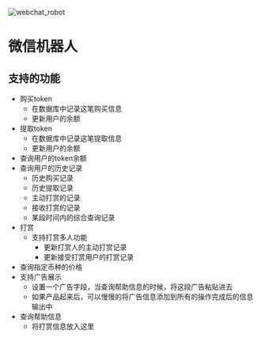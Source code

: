 ![webchat_robot](https://github.com/ludete/wechat_robot/workflows/webchat_robot/badge.svg)

# 微信机器人


## 支持的功能

*   购买token
    *   在数据库中记录这笔购买信息
    *   更新用户的余额
*   提取token
    *   在数据库中记录这笔提取信息
    *   更新用户的余额    
*   查询用户的token余额
*   查询用户的历史记录
    *   历史购买记录
    *   历史提取记录
    *   主动打赏的记录
    *   接收打赏的记录
    *   某段时间内的综合查询记录
*   打赏
    *   支持打赏多人功能
        *   更新打赏人的主动打赏记录
        *   更新接受打赏用户的打赏记录
*   查询指定币种的价格
*   支持广告展示
    *   设置一个广告字段，当查询帮助信息的时候，将这段广告粘贴进去
    *   如果产品起来后，可以慢慢的将广告信息添加到所有的操作完成后的信息输出中    
*   查询帮助信息
    *   将打赏信息放入这里                
